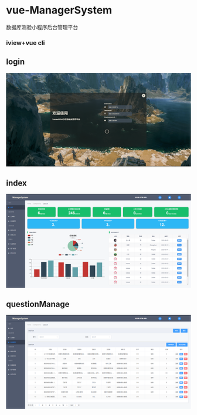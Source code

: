 # vue-ManagerSystem
数据库测验小程序后台管理平台

### iview+vue cli
## login

![image](https://github.com/Iceseas/vue-ManagerSystem/blob/master/readmeimg/login.png)

## index

![image](https://github.com/Iceseas/vue-ManagerSystem/blob/master/readmeimg/index.png)

## questionManage

![image](https://github.com/Iceseas/vue-ManagerSystem/blob/master/readmeimg/questionManage.png)
